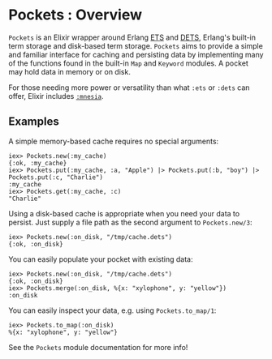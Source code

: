 # Pockets : Overview

`Pockets` is an Elixir wrapper around Erlang [ETS](https://erlang.org/doc/man/ets.html) and [DETS](https://erlang.org/doc/man/dets.html), Erlang's built-in term storage and disk-based term storage. `Pockets` aims to provide a simple and familiar interface for caching and persisting data by implementing many of the functions found in the built-in `Map` and `Keyword` modules. A pocket may hold data in memory or on disk.

For those needing more power or versatility than what `:ets` or `:dets` can offer, Elixir includes
  [`:mnesia`](http://erlang.org/doc/man/mnesia.html).

## Examples

A simple memory-based cache requires no special arguments:

```
iex> Pockets.new(:my_cache)
{:ok, :my_cache}
iex> Pockets.put(:my_cache, :a, "Apple") |> Pockets.put(:b, "boy") |> Pockets.put(:c, "Charlie")
:my_cache
iex> Pockets.get(:my_cache, :c)
"Charlie"
```

Using a disk-based cache is appropriate when you need your data to persist. Just supply a file path as the second argument to `Pockets.new/3`:

```
iex> Pockets.new(:on_disk, "/tmp/cache.dets")
{:ok, :on_disk}
```

You can easily populate your pocket with existing data:

```
iex> Pockets.new(:on_disk, "/tmp/cache.dets")
{:ok, :on_disk}
iex> Pockets.merge(:on_disk, %{x: "xylophone", y: "yellow"})
:on_disk
```

You can easily inspect your data, e.g. using `Pockets.to_map/1`:

```
iex> Pockets.to_map(:on_disk)
%{x: "xylophone", y: "yellow"}
```

See the `Pockets` module documentation for more info!

